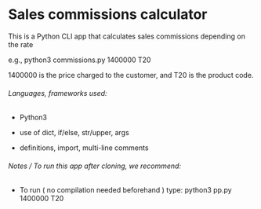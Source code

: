 # Sales commissions calculator

This is a Python CLI app that calculates sales commissions depending on the rate

e.g., python3 commissions.py 1400000 T20

1400000 is the price charged to the customer, and T20 is the product code.

###### Languages, frameworks used:

* Python3

* use of dict, if/else, str/upper, args

* definitions, import, multi-line comments

###### Notes / To run this app after cloning, we recommend:

* To run ( no compilation needed beforehand ) type: python3 pp.py 1400000 T20

